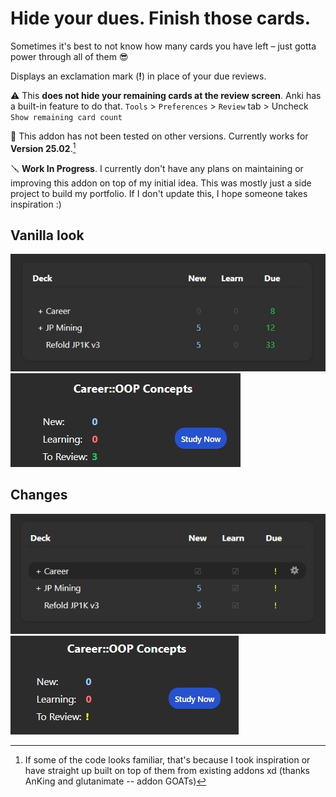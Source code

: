 # Hide your dues. Finish those cards.
Sometimes it's best to not know how many cards you have left – just gotta power through all of them 😎

Displays an exclamation mark (**!**) in place of your due reviews. 

⚠️ This **does not hide your remaining cards at the review screen**. Anki has a built-in feature to do that. `Tools` > `Preferences` > `Review` tab > Uncheck `Show remaining card count`

🚧 This addon has not been tested on other versions. Currently works for **Version 25.02**.[^1]

🪛 **Work In Progress**. I currently don't have any plans on maintaining or improving this addon on top of my initial idea. This was mostly just a side project to build my portfolio. If I don't update this, I hope someone takes inspiration \:)

## Vanilla look
![before-deck-browse](./assets/before-deck-browse.jpg)
![before-overview](./assets/before-overview.jpg)
## Changes
![before-deck-browse](./assets/after-deck-browse.jpg)
![after-overview](./assets/after-overview.jpg)


[^1]: If some of the code looks familiar, that's because I took inspiration or have straight up built on top of them from existing addons xd (thanks AnKing and glutanimate -- addon GOATs)
